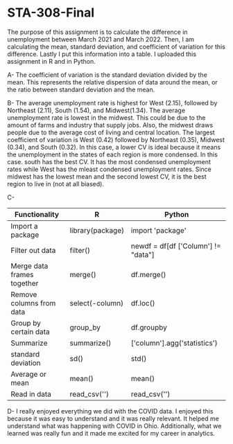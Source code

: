 # STA-308-Final
The purpose of this assignment is to calculate the difference in unemployment between March 2021 and March 2022. Then, I am calculating the mean, standard deviation, and coefficient of variation for this difference. Lastly I put this information into a table. I uploaded this assignment in R and in Python. 

A- The coefficient of variation is the standard deviation divided by the mean. This represents the relative dispersion of data around the mean, or the ratio between standard deviation and the mean. 

B- The average unemployment rate is highest for West (2.15), followed by Northeast (2.11), South (1.54), and Midwest(1.34). The average unemployment rate is lowest in the midwest. This could be due to the amount of farms and industry that supply jobs. Also, the midwest draws people due to the average cost of living and central location. The largest coefficient of variation is West (0.42) followed by Northeast (0.35), Midwest (0.34), and South (0.32). In this case, a lower CV is ideal because it means the unemployment in the states of each region is more condensed. In this case. south has the best CV. It has the most condensed unemployment rates while West has the mleast condensed unemployment rates. Since midwest has the lowest mean and the second lowest CV, it is the best region to live in (not at all biased).


C-

| Functionality              	| R                	| Python                              	|
|----------------------------	|------------------	|-------------------------------------	|
| Import a package           	| library(package) 	| import 'package'                    	|
| Filter out data            	| filter()         	| newdf = df[df ['Column'] != "data"] 	|
| Merge data frames together 	| merge()          	| df.merge()                          	|
| Remove columns from data   	| select(-column)  	| df.loc()                            	|
| Group by certain data      	| group_by         	| df.groupby                          	|
| Summarize                  	| summarize()      	| ['column'].agg('statistics')        	|
| standard deviation         	| sd()             	| std()                               	|
| Average or mean            	| mean()           	| mean()                              	|
| Read in data               	| read_csv('')     	| read_csv('')                        	|

D- I really enjoyed everything we did with the COVID data. I enjoyed this because it was easy to understand and it was really relevant. It helped me understand what was happening with COVID in Ohio. Additionally, what we learned was really fun and it made me excited for my career in analytics. 
